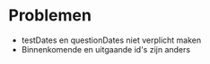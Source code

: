 # Problemen
- testDates en questionDates niet verplicht maken
- Binnenkomende en uitgaande id's zijn anders

